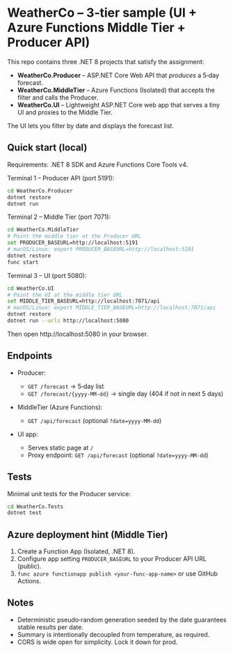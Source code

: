 
# WeatherCo – 3‑tier sample (UI + Azure Functions Middle Tier + Producer API)

This repo contains three .NET 8 projects that satisfy the assignment:
- **WeatherCo.Producer** – ASP.NET Core Web API that *produces* a 5‑day forecast.
- **WeatherCo.MiddleTier** – Azure Functions (Isolated) that accepts the filter and calls the Producer.
- **WeatherCo.UI** – Lightweight ASP.NET Core web app that serves a tiny UI and proxies to the Middle Tier.

The UI lets you filter by date and displays the forecast list.

## Quick start (local)

Requirements: .NET 8 SDK and Azure Functions Core Tools v4.

Terminal 1 – Producer API (port 5191):
```bash
cd WeatherCo.Producer
dotnet restore
dotnet run
```

Terminal 2 – Middle Tier (port 7071):
```bash
cd WeatherCo.MiddleTier
# Point the middle tier at the Producer URL
set PRODUCER_BASEURL=http://localhost:5191
# macOS/Linux: export PRODUCER_BASEURL=http://localhost:5191
dotnet restore
func start
```

Terminal 3 – UI (port 5080):
```bash
cd WeatherCo.UI
# Point the UI at the middle tier URL
set MIDDLE_TIER_BASEURL=http://localhost:7071/api
# macOS/Linux: export MIDDLE_TIER_BASEURL=http://localhost:7071/api
dotnet restore
dotnet run --urls http://localhost:5080
```

Then open http://localhost:5080 in your browser.

## Endpoints

- Producer:
  - `GET /forecast` -> 5‑day list
  - `GET /forecast/{yyyy-MM-dd}` -> single day (404 if not in next 5 days)

- MiddleTier (Azure Functions):
  - `GET /api/forecast` (optional `?date=yyyy-MM-dd`)

- UI app:
  - Serves static page at `/`
  - Proxy endpoint: `GET /api/forecast` (optional `?date=yyyy-MM-dd`)

## Tests
Minimal unit tests for the Producer service:
```bash
cd WeatherCo.Tests
dotnet test
```

## Azure deployment hint (Middle Tier)
1) Create a Function App (Isolated, .NET 8).  
2) Configure app setting `PRODUCER_BASEURL` to your Producer API URL (public).  
3) `func azure functionapp publish <your-func-app-name>` or use GitHub Actions.

## Notes
- Deterministic pseudo‑random generation seeded by the date guarantees stable results per date.
- Summary is intentionally decoupled from temperature, as required.
- CORS is wide open for simplicity. Lock it down for prod.
